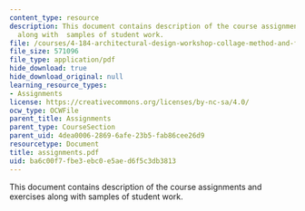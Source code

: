 ```yaml
---
content_type: resource
description: This document contains description of the course assignments and exercises
  along with  samples of student work.
file: /courses/4-184-architectural-design-workshop-collage-method-and-form-spring-2004/ba6c00f7fbe3ebc0e5aed6f5c3db3813_assignments.pdf
file_size: 571096
file_type: application/pdf
hide_download: true
hide_download_original: null
learning_resource_types:
- Assignments
license: https://creativecommons.org/licenses/by-nc-sa/4.0/
ocw_type: OCWFile
parent_title: Assignments
parent_type: CourseSection
parent_uid: 4dea0006-2869-6afe-23b5-fab86cee26d9
resourcetype: Document
title: assignments.pdf
uid: ba6c00f7-fbe3-ebc0-e5ae-d6f5c3db3813
---
```

This document contains description of the course assignments and exercises along with  samples of student work.